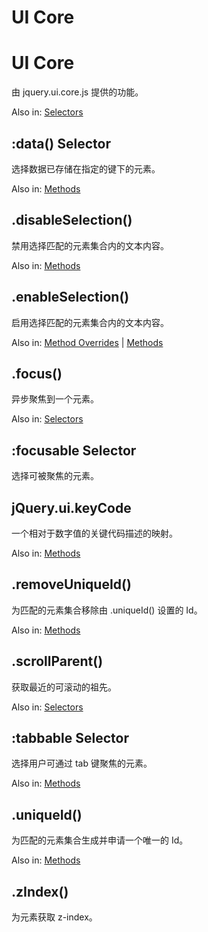 # UI Core

# UI Core

由 jquery.ui.core.js 提供的功能。

Also in: [Selectors](http://www.css88.com/jquery-ui-api/category/selectors/ "View all posts in Selectors")

## :data() Selector

选择数据已存储在指定的键下的元素。

Also in: [Methods](http://www.css88.com/jquery-ui-api/category/methods/ "View all posts in Methods")

## .disableSelection()

禁用选择匹配的元素集合内的文本内容。

Also in: [Methods](http://www.css88.com/jquery-ui-api/category/methods/ "View all posts in Methods")

## .enableSelection()

启用选择匹配的元素集合内的文本内容。

Also in: [Method Overrides](http://www.css88.com/jquery-ui-api/category/overrides/ "View all posts in Method Overrides") | [Methods](http://www.css88.com/jquery-ui-api/category/methods/ "View all posts in Methods")

## .focus()

异步聚焦到一个元素。

Also in: [Selectors](http://www.css88.com/jquery-ui-api/category/selectors/ "View all posts in Selectors")

## :focusable Selector

选择可被聚焦的元素。

## jQuery.ui.keyCode

一个相对于数字值的关键代码描述的映射。

Also in: [Methods](http://www.css88.com/jquery-ui-api/category/methods/ "View all posts in Methods")

## .removeUniqueId()

为匹配的元素集合移除由 .uniqueId() 设置的 Id。

Also in: [Methods](http://www.css88.com/jquery-ui-api/category/methods/ "View all posts in Methods")

## .scrollParent()

获取最近的可滚动的祖先。

Also in: [Selectors](http://www.css88.com/jquery-ui-api/category/selectors/ "View all posts in Selectors")

## :tabbable Selector

选择用户可通过 tab 键聚焦的元素。

Also in: [Methods](http://www.css88.com/jquery-ui-api/category/methods/ "View all posts in Methods")

## .uniqueId()

为匹配的元素集合生成并申请一个唯一的 Id。

Also in: [Methods](http://www.css88.com/jquery-ui-api/category/methods/ "View all posts in Methods")

## .zIndex()

为元素获取 z-index。